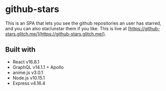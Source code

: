 # github-stars

This is an SPA that lets you see the github repositories an user has starred, and you can also star/unstar them if you like. This is live at [https://github-stars.glitch.me/](https://github-stars.glitch.me/).

## Built with

-   React v16.8.1
-   GraphQL v14.1.1 + Apollo
-   anime.js v3.0.1
-   Node.js v10.15.1
-   Express v4.16.4
